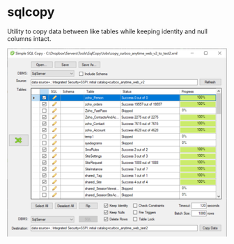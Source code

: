 # sqlcopy
Utility to copy data between like tables while keeping identity and null columns intact. 

![alt text](SimpleSqlCopy.png "Title")
